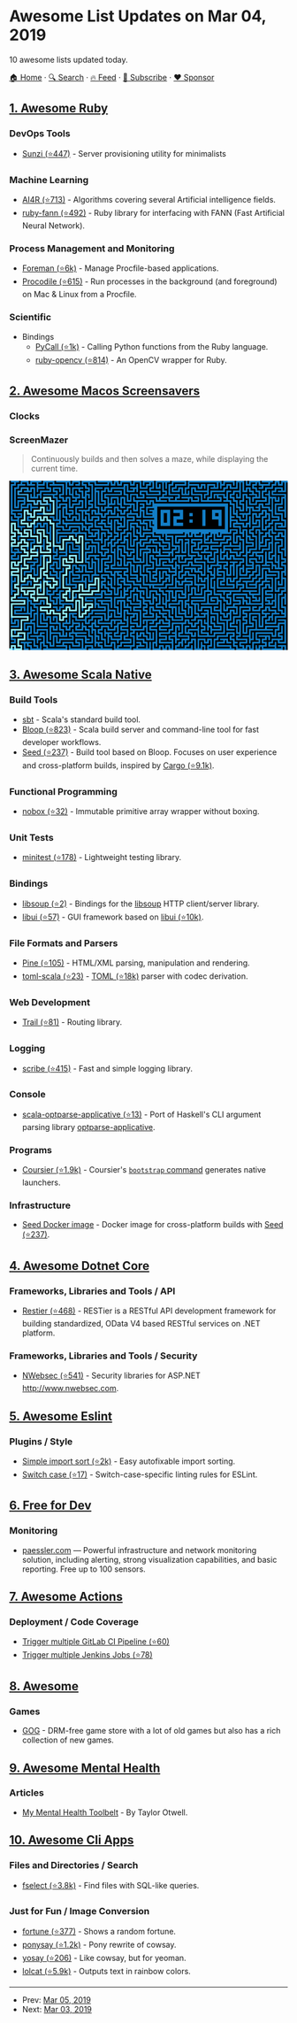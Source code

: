 # Awesome List Updates on Mar 04, 2019

10 awesome lists updated today.

[🏠 Home](/README.md) · [🔍 Search](https://www.trackawesomelist.com/search/) · [🔥 Feed](https://www.trackawesomelist.com/rss.xml) · [📮 Subscribe](https://trackawesomelist.us17.list-manage.com/subscribe?u=d2f0117aa829c83a63ec63c2f&id=36a103854c) · [❤️  Sponsor](https://github.com/sponsors/theowenyoung)



## [1. Awesome Ruby](/content/markets/awesome-ruby/README.md)

### DevOps Tools

*   [Sunzi (⭐447)](https://github.com/kenn/sunzi) - Server provisioning utility for minimalists

### Machine Learning

*   [AI4R (⭐713)](https://github.com/sergiofierens/ai4r) - Algorithms covering several Artificial intelligence fields.
*   [ruby-fann (⭐492)](https://github.com/tangledpath/ruby-fann) - Ruby library for interfacing with FANN (Fast Artificial Neural Network).

### Process Management and Monitoring

*   [Foreman (⭐6k)](https://github.com/ddollar/foreman) - Manage Procfile-based applications.
*   [Procodile (⭐615)](https://github.com/adamcooke/procodile) - Run processes in the background (and foreground) on Mac & Linux from a Procfile.

### Scientific

*   Bindings
    *   [PyCall (⭐1k)](https://github.com/mrkn/pycall.rb) - Calling Python functions from the Ruby language.
    *   [ruby-opencv (⭐814)](https://github.com/ruby-opencv/ruby-opencv) - An OpenCV wrapper for Ruby.

## [2. Awesome Macos Screensavers](/content/agarrharr/awesome-macos-screensavers/README.md)

### Clocks

### ScreenMazer

> Continuously builds and then solves a maze, while displaying the current time.

[![](https://github.com/agarrharr/awesome-macos-screensavers/raw/master/screenshots/screenMazer.png)](https://github.com/dado3212/screenmazer)

## [3. Awesome Scala Native](/content/tindzk/awesome-scala-native/README.md)

### Build Tools

*   [sbt](https://www.scala-sbt.org/) - Scala's standard build tool.
*   [Bloop (⭐823)](https://github.com/scalacenter/bloop) - Scala build server and command-line tool for fast developer workflows.
*   [Seed (⭐237)](https://github.com/tindzk/seed) - Build tool based on Bloop. Focuses on user experience and cross-platform builds, inspired by [Cargo (⭐9.1k)](https://github.com/rust-lang/cargo).

### Functional Programming

*   [nobox (⭐32)](https://github.com/xuwei-k/nobox) - Immutable primitive array wrapper without boxing.

### Unit Tests

*   [minitest (⭐178)](https://github.com/monix/minitest) - Lightweight testing library.

### Bindings

*   [libsoup (⭐2)](https://github.com/jokade/scalanative-libsoup) - Bindings for the [libsoup](https://wiki.gnome.org/Projects/libsoup) HTTP client/server library.
*   [libui (⭐57)](https://github.com/lolgab/scalaui) - GUI framework based on [libui (⭐10k)](https://github.com/andlabs/libui).

### File Formats and Parsers

*   [Pine (⭐105)](https://github.com/sparsetech/pine) - HTML/XML parsing, manipulation and rendering.
*   [toml-scala (⭐23)](https://github.com/sparsetech/toml-scala) - [TOML (⭐18k)](https://github.com/toml-lang/toml) parser with codec derivation.

### Web Development

*   [Trail (⭐81)](https://github.com/sparsetech/trail) - Routing library.

### Logging

*   [scribe (⭐415)](https://github.com/outr/scribe) - Fast and simple logging library.

### Console

*   [scala-optparse-applicative (⭐13)](https://github.com/xuwei-k/optparse-applicative) - Port of Haskell's CLI argument parsing library [optparse-applicative](https://hackage.haskell.org/package/optparse-applicative).

### Programs

*   [Coursier (⭐1.9k)](https://github.com/coursier/coursier) - Coursier's [`bootstrap` command](https://get-coursier.io/docs/cli-native-bootstrap) generates native launchers.

### Infrastructure

*   [Seed Docker image](https://hub.docker.com/r/tindzk/seed/tags) - Docker image for cross-platform builds with [Seed (⭐237)](https://github.com/tindzk/seed).

## [4. Awesome Dotnet Core](/content/thangchung/awesome-dotnet-core/README.md)

### Frameworks, Libraries and Tools / API

*   [Restier (⭐468)](https://github.com/OData/RESTier) - RESTier is a RESTful API development framework for building standardized, OData V4 based RESTful services on .NET platform.

### Frameworks, Libraries and Tools / Security

*   [NWebsec (⭐541)](https://github.com/NWebsec/NWebsec) - Security libraries for ASP.NET <http://www.nwebsec.com>.

## [5. Awesome Eslint](/content/dustinspecker/awesome-eslint/README.md)

### Plugins / Style

*   [Simple import sort (⭐2k)](https://github.com/lydell/eslint-plugin-simple-import-sort) - Easy autofixable import sorting.
*   [Switch case (⭐17)](https://github.com/lukeapage/eslint-plugin-switch-case) - Switch-case-specific linting rules for ESLint.

## [6. Free for Dev](/content/ripienaar/free-for-dev/README.md)

### Monitoring

*   [paessler.com](https://www.paessler.com/) — Powerful infrastructure and network monitoring solution, including alerting, strong visualization capabilities, and basic reporting. Free up to 100 sensors.

## [7. Awesome Actions](/content/sdras/awesome-actions/README.md)

### Deployment / Code Coverage

*   [Trigger multiple GitLab CI Pipeline (⭐60)](https://github.com/appleboy/gitlab-ci-action)
*   [Trigger multiple Jenkins Jobs (⭐78)](https://github.com/appleboy/jenkins-action)

## [8. Awesome](/content/Awesome-Windows/Awesome/README.md)

### Games

*   [GOG](https://www.gog.com/) - DRM-free game store with a lot of old games but also has a rich collection of new games.

## [9. Awesome Mental Health](/content/dreamingechoes/awesome-mental-health/README.md)

### Articles

*   [My Mental Health Toolbelt](https://medium.com/@taylorotwell/my-mental-health-toolbelt-9b9fdd4ae149) - By Taylor Otwell.

## [10. Awesome Cli Apps](/content/agarrharr/awesome-cli-apps/README.md)

### Files and Directories / Search

*   [fselect (⭐3.8k)](https://github.com/jhspetersson/fselect) - Find files with SQL-like queries.

### Just for Fun / Image Conversion

*   [fortune (⭐377)](https://github.com/shlomif/fortune-mod) - Shows a random fortune.
*   [ponysay (⭐1.2k)](https://github.com/erkin/ponysay) - Pony rewrite of cowsay.
*   [yosay (⭐206)](https://github.com/yeoman/yosay) - Like cowsay, but for yeoman.
*   [lolcat (⭐5.9k)](https://github.com/busyloop/lolcat) - Outputs text in rainbow colors.

---

- Prev: [Mar 05, 2019](/content/2019/03/05/README.md)
- Next: [Mar 03, 2019](/content/2019/03/03/README.md)
